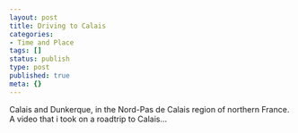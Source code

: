 ```yaml
---
layout: post
title: Driving to Calais
categories:
- Time and Place
tags: []
status: publish
type: post
published: true
meta: {}
---
```

Calais and Dunkerque, in the Nord-Pas de Calais region of northern France. A video that i took on a roadtrip to Calais...

<object width="425" height="355"><param name="movie" value="http://www.youtube.com/v/9z7eLSySGCc&hl=en"></param><param name="wmode" value="transparent"></param><embed src="http://www.youtube.com/v/9z7eLSySGCc&hl=en" type="application/x-shockwave-flash" wmode="transparent" width="425" height="355"></embed></object>
